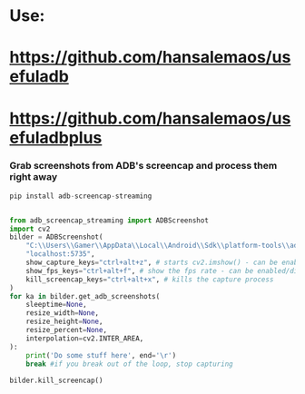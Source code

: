 # Use:
# https://github.com/hansalemaos/usefuladb
# https://github.com/hansalemaos/usefuladbplus
### Grab screenshots from ADB's screencap and process them right away

```python
pip install adb-screencap-streaming


from adb_screencap_streaming import ADBScreenshot
import cv2
bilder = ADBScreenshot(
    "C:\\Users\\Gamer\\AppData\\Local\\Android\\Sdk\\platform-tools\\adb.exe",
    "localhost:5735",
    show_capture_keys="ctrl+alt+z", # starts cv2.imshow() - can be enabled/disabled by pressing ctrl+alt+z
    show_fps_keys="ctrl+alt+f", # show the fps rate - can be enabled/disabled by pressing ctrl+alt+f
    kill_screencap_keys="ctrl+alt+x", # kills the capture process
)
for ka in bilder.get_adb_screenshots(
    sleeptime=None,
    resize_width=None,
    resize_height=None,
    resize_percent=None,
    interpolation=cv2.INTER_AREA,
):
    print('Do some stuff here', end='\r')
    break #if you break out of the loop, stop capturing 
    
bilder.kill_screencap()

```

